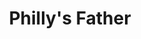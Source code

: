 ---
pid: fs174
title: Philly's Father
location_transcription: Franklin Square
coordinates: "[-75.151001103427, 39.955858044474]"
zipcode: '19123'
gen_neighborhood: North Philadelphia
neighborhood: Northern Liberties,Loft District
outside_phl: 
age: '6'
age_range: 6-13
instagram: 
image_file_name: fs_174.jpg
proposal_transcription: Ben
topic: Person,History
topic_summary: 0, 0, 0
type: Sculpture Statue
keywords_other: ben franklin
credit: Mason
image_labels: 
twitter: 
facebook: 
permalink: "/monuments/fs174/"
layout: item-page
---